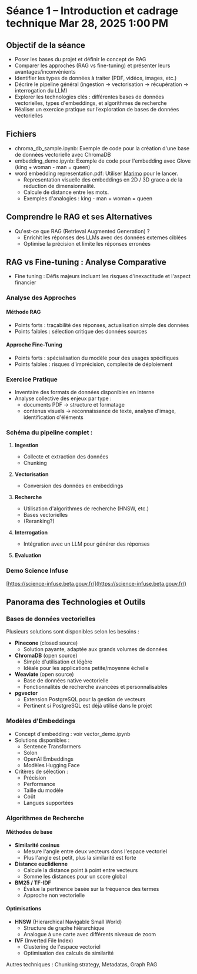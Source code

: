 # Séance 1 – Introduction et cadrage technique Mar 28, 2025 1:00 PM
## Objectif de la séance
- Poser les bases du projet et définir le concept de RAG
- Comparer les approches (RAG vs fine-tuning) et présenter leurs avantages/inconvénients
- Identifier les types de données à traiter (PDF, vidéos, images, etc.)
- Décrire le pipeline général (ingestion → vectorisation → récupération → interrogation du LLM)
- Explorer les technologies clés : différentes bases de données vectorielles, types d'embeddings, et algorithmes de recherche
- Réaliser un exercice pratique sur l’exploration de bases de données vectorielles


## Fichiers
- chroma_db_sample.ipynb: Exemple de code pour la création d'une base de données vectorielle avec ChromaDB
- embedding_demo.ipynb: Exemple de code pour l'embedding avec Glove (king + woman - man = queen)
- word embedding representation.pdf: Utiliser [Marimo](https://marimo.io/) pour le lancer. 
    - Representation visuelle des embeddings en 2D / 3D grace a de la reduction de dimensionnalité.
    - Calcule de distance entre les mots.
    - Exemples d'analogies : king - man + woman = queen


## Comprendre le RAG et ses Alternatives
- Qu'est-ce que RAG (Retrieval Augmented Generation) ?
  - Enrichit les réponses des LLMs avec des données externes ciblées
  - Optimise la précision et limite les réponses erronées

## RAG vs Fine-tuning : Analyse Comparative
- Fine tuning : Défis majeurs incluant les risques d'inexactitude et l'aspect financier

### Analyse des Approches
#### Méthode RAG
- Points forts : traçabilité des réponses, actualisation simple des données
- Points faibles : sélection critique des données sources

#### Approche Fine-Tuning
- Points forts : spécialisation du modèle pour des usages spécifiques
- Points faibles : risques d'imprécision, complexité de déploiement


### Exercice Pratique
- Inventaire des formats de données disponibles en interne
- Analyse collective des enjeux par type :
  - documents PDF → structure et formatage
  - contenus visuels → reconnaissance de texte, analyse d'image, identification d'éléments

### Schéma du pipeline complet :

1. **Ingestion**
   - Collecte et extraction des données
   - Chunking

2. **Vectorisation**
   - Conversion des données en embeddings

3. **Recherche**
   - Utilisation d'algorithmes de recherche (HNSW, etc.)
   - Bases vectorielles
   - (Reranking?)

4. **Interrogation**
   - Intégration avec un LLM pour générer des réponses

5. **Evaluation**

### Demo Science Infuse
[https://science-infuse.beta.gouv.fr/](https://science-infuse.beta.gouv.fr/)


## Panorama des Technologies et Outils

### Bases de données vectorielles

Plusieurs solutions sont disponibles selon les besoins :

- **Pinecone** (closed source)
  - Solution payante, adaptée aux grands volumes de données
- **ChromaDB** (open source)
  - Simple d'utilisation et légère
  - Idéale pour les applications petite/moyenne échelle
- **Weaviate** (open source)
  - Base de données native vectorielle
  - Fonctionnalités de recherche avancées et personnalisables
- **pgvector**
  - Extension PostgreSQL pour la gestion de vecteurs
  - Pertinent si PostgreSQL est déjà utilisé dans le projet

### Modèles d'Embeddings

- Concept d'embedding : voir vector_demo.ipynb
- Solutions disponibles :
  - Sentence Transformers
  - Solon
  - OpenAI Embeddings
  - Modèles Hugging Face
- Critères de sélection :
  - Précision
  - Performance
  - Taille du modèle
  - Coût
  - Langues supportées

### Algorithmes de Recherche

#### Méthodes de base
- **Similarité cosinus**
  - Mesure l'angle entre deux vecteurs dans l'espace vectoriel
  - Plus l'angle est petit, plus la similarité est forte
- **Distance euclidienne**
  - Calcule la distance point à point entre vecteurs
  - Somme les distances pour un score global
- **BM25 / TF-IDF**
  - Évalue la pertinence basée sur la fréquence des termes
  - Approche non vectorielle

#### Optimisations
- **HNSW** (Hierarchical Navigable Small World)
  - Structure de graphe hiérarchique
  - Analogue à une carte avec différents niveaux de zoom
- **IVF** (Inverted File Index)
  - Clustering de l'espace vectoriel
  - Optimisation des calculs de similarité

Autres techniques : Chunking strategy, Metadatas, Graph RAG